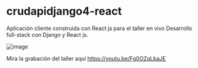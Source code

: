 # crudapidjango4-react

Aplicación cliente construida con React js para el taller en vivo Desarrollo full-stack con Django y React js.

![image](https://user-images.githubusercontent.com/95874195/232904393-3065da39-1b14-4efe-b153-1cc954d80020.png)

Mira la grabación del taller aquí https://youtu.be/Fg0OZqLbaJE
